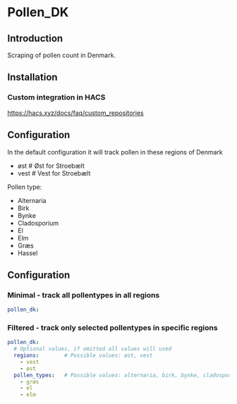 # Pollen_DK

## Introduction
Scraping of pollen count in Denmark.

## Installation
### Custom integration in HACS
https://hacs.xyz/docs/faq/custom_repositories

## Configuration
In the default configuration it will track pollen in these regions of Denmark
- øst     # Øst for Stroebælt
- vest    # Vest for Stroebælt

Pollen type:
- Alternaria
- Birk
- Bynke
- Cladosporium
- El
- Elm
- Græs
- Hassel

## Configuration
### Minimal - track all pollentypes in all regions
```yaml
pollen_dk:
```
### Filtered - track only selected pollentypes in specific regions
```yaml
pollen_dk:
  # Optional values, if omitted all values will used
  regions:        # Possible values: øst, vest
    - vest
    - øst
  pollen_types:   # Possible values: alternaria, birk, bynke, cladosporium, el, elm, græs, hassel
    - græs
    - el
    - elm
```
